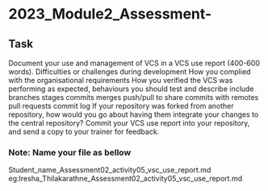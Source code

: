 # 2023_Module2_Assessment-

## Task 

Document your use and management of VCS in a VCS use report (400-600 words).
Difficulties or challenges during development
How you complied with the organisational requirements
How you verified the VCS was performing as expected, behaviours you should test and describe include
branches
stages
commits
merges
push/pull to share commits with remotes
pull requests
commit log
If your repository was forked from another repository, how would you go about having them integrate your changes to the central repository? 
Commit your VCS use report into your repository, and send a copy to your trainer for feedback.

### Note: Name your file as bellow

Student_name_Assessment02_activity05_vsc_use_report.md
eg:Iresha_Thilakarathne_Assessment02_activity05_vsc_use_report.md

